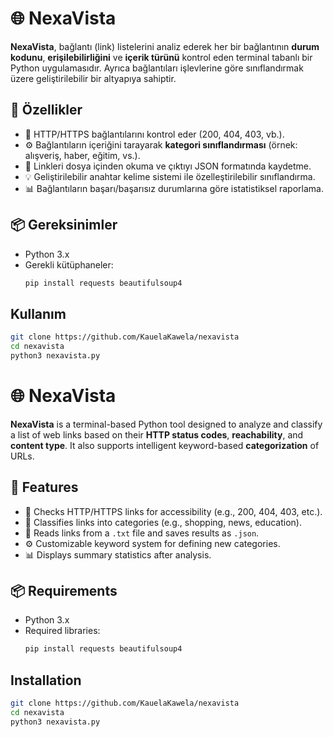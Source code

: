 # 🌐 NexaVista

**NexaVista**, bağlantı (link) listelerini analiz ederek her bir bağlantının **durum kodunu**, **erişilebilirliğini** ve **içerik türünü** kontrol eden terminal tabanlı bir Python uygulamasıdır. Ayrıca bağlantıları işlevlerine göre sınıflandırmak üzere geliştirilebilir bir altyapıya sahiptir.

## 🚀 Özellikler

- 🔎 HTTP/HTTPS bağlantılarını kontrol eder (200, 404, 403, vb.).
- ⚙️ Bağlantıların içeriğini tarayarak **kategori sınıflandırması** (örnek: alışveriş, haber, eğitim, vs.).
- 📂 Linkleri dosya içinden okuma ve çıktıyı JSON formatında kaydetme.
- 💡 Geliştirilebilir anahtar kelime sistemi ile özelleştirilebilir sınıflandırma.
- 📊 Bağlantıların başarı/başarısız durumlarına göre istatistiksel raporlama.

## 📦 Gereksinimler

- Python 3.x
- Gerekli kütüphaneler:
  ```bash
  pip install requests beautifulsoup4

## Kullanım
```bash
git clone https://github.com/KauelaKawela/nexavista
cd nexavista
python3 nexavista.py
```


# 🌐 NexaVista

**NexaVista** is a terminal-based Python tool designed to analyze and classify a list of web links based on their **HTTP status codes**, **reachability**, and **content type**. It also supports intelligent keyword-based **categorization** of URLs.

## 🚀 Features

- 🔎 Checks HTTP/HTTPS links for accessibility (e.g., 200, 404, 403, etc.).
- 🧠 Classifies links into categories (e.g., shopping, news, education).
- 📂 Reads links from a `.txt` file and saves results as `.json`.
- ⚙️ Customizable keyword system for defining new categories.
- 📊 Displays summary statistics after analysis.

## 📦 Requirements

- Python 3.x
- Required libraries:
  ```bash
  pip install requests beautifulsoup4

## Installation
```bash
git clone https://github.com/KauelaKawela/nexavista
cd nexavista
python3 nexavista.py
```